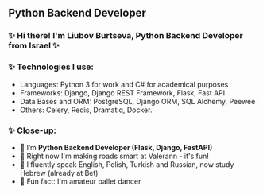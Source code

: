 ##  Python Backend Developer

### ✨ Hi there! I'm Liubov Burtseva, Python Backend Developer from Israel ✨ 

### ✨ Technologies I use: 
- Languages: Python 3 for work and C# for academical purposes
- Frameworks: Django, Django REST Framework, Flask, Fast API
- Data Bases and ORM: PostgreSQL, Django ORM, SQL Alchemy, Peewee
- Others: Celery, Redis, Dramatiq, Docker.

### ✨ Close-up:

- 🌱 I’m **Python Backend Developer (Flask, Django, FastAPI)**
- 🌱 Right now I'm making roads smart at Valerann - it's fun!
- 🌱 I fluently speak English, Polish, Turkish and Russian, now study Hebrew (already at Bet)
- 🌱 Fun fact: I'm amateur ballet dancer
